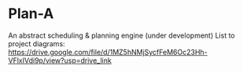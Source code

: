 # Plan-A
An abstract scheduling &amp; planning engine (under development)
List to project diagrams: https://drive.google.com/file/d/1MZ5hNMjSycfFeM6Oc23Hh-VFlxIVdi9p/view?usp=drive_link
